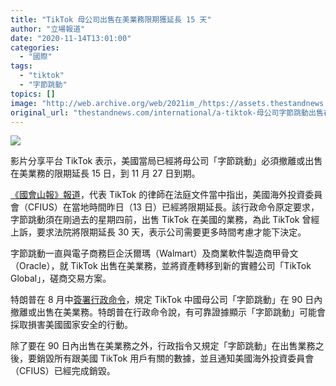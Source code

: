 ```yaml
---
title: "TikTok 母公司出售在美業務限期獲延長 15 天"
author: "立場報道"
date: "2020-11-14T13:01:00"
categories:
  - "國際"
tags:
  - "tiktok"
  - "字節跳動"
topics: []
image: "http://web.archive.org/web/2021im_/https://assets.thestandnews.com/media/photos/tiktok-04_HIu6O_IENn8dE.png"
original_url: "thestandnews.com/international/a-tiktok-母公司字節跳動出售在美業務-限期獲延長-15-天"
---
```

![](http://web.archive.org/web/2021im_/https://assets.thestandnews.com/media/photos/tiktok-04_HIu6O_IENn8dE.png)

影片分享平台 TikTok 表示，美國當局已經將母公司「字節跳動」必須撤離或出售在美業務的限期延長 15 日，到 11 月 27 日到期。

[《國會山報》報道](http://web.archive.org/web/20211229133505/https://thehill.com/policy/technology/525864-trump-administration-grants-15-day-extension-on-tiktok-divesture-deadline)，代表 TikTok 的律師在法庭文件當中指出，美國海外投資委員會（CFIUS）在當地時間昨日（13 日）已經將限期延長。該行政命令原定要求，字節跳動須在剛過去的星期四前，出售 TikTok 在美國的業務，為此 TikTok 曾經上訴，要求法院將限期延長 30 天，表示公司需要更多時間考慮才能下決定。

字節跳動一直與電子商務巨企沃爾瑪（Walmart）及商業軟件製造商甲骨文（Oracle），就 TikTok 出售在美業務，並將資產轉移到新的實體公司「TikTok Global」，磋商交易方案。

特朗普在 8 月中[簽署行政命令](../../international/特朗普再簽行政命令-tiktok-母公司須-90-日內出售美國業務/)，規定 TikTok 中國母公司「字節跳動」在 90 日內撤離或出售在美業務。特朗普在行政命令說，有可靠證據顯示「字節跳動」可能會採取損害美國國家安全的行動。

除了要在 90 日內出售在美業務之外，行政指令又規定「字節跳動」在出售業務之後，要銷毀所有跟美國 TikTok 用戶有關的數據，並且通知美國海外投資委員會（CFIUS）已經完成銷毀。